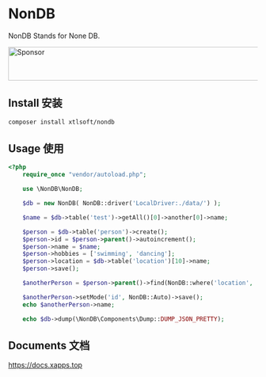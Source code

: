 # NonDB
NonDB Stands for None DB.

<a target='_blank' rel='nofollow' href='https://app.codesponsor.io/link/LQVGXd8hRJzARgnATLK2MzMf/xtlsoft/NonDB'>
  <img alt='Sponsor' width='888' height='68' src='https://app.codesponsor.io/embed/LQVGXd8hRJzARgnATLK2MzMf/xtlsoft/NonDB.svg' />
</a>

## Install 安装
```sh
composer install xtlsoft/nondb
```

## Usage 使用
```php
<?php
    require_once "vendor/autoload.php";

    use \NonDB\NonDB;

    $db = new NonDB( NonDB::driver('LocalDriver:./data/') );

    $name = $db->table('test')->getAll()[0]->another[0]->name;

    $person = $db->table('person')->create();
    $person->id = $person->parent()->autoincrement();
    $person->name = $name;
    $person->hobbies = ['swimming', 'dancing'];
    $person->location = $db->table('location')[10]->name;
    $person->save();

    $anotherPerson = $person->parent()->find(NonDB::where('location', '%China%'));

    $anotherPerson->setMode('id', NonDB::Auto)->save();
    echo $anotherPerson->name;

    echo $db->dump(\NonDB\Components\Dump::DUMP_JSON_PRETTY);

```

## Documents 文档
https://docs.xapps.top
